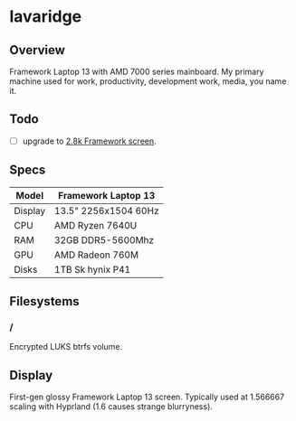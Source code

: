 # lavaridge
## Overview
Framework Laptop 13 with AMD 7000 series mainboard. My primary machine used for work, productivity, development work, media, you name it.

## Todo
- [ ] upgrade to [2.8k Framework screen](https://frame.work/products/display-kit?v=FRANJF0001).

## Specs
| Model   | Framework Laptop 13  |
|---------|----------------------|
| Display | 13.5" 2256x1504 60Hz |
| CPU     | AMD Ryzen 7640U      |
| RAM     | 32GB DDR5-5600Mhz    |
| GPU     | AMD Radeon 760M      |
| Disks   | 1TB Sk hynix P41     |

## Filesystems
### /
Encrypted LUKS btrfs volume.

## Display
First-gen glossy Framework Laptop 13 screen. Typically used at 1.566667 scaling with Hyprland (1.6 causes strange blurryness).